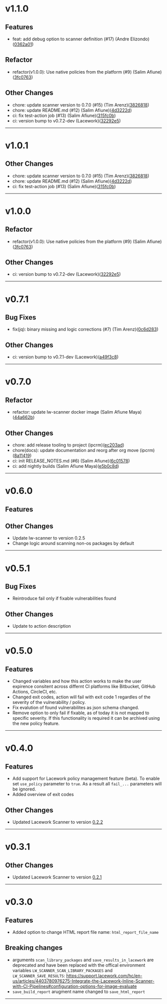 # v1.1.0

## Features
* feat: add debug option to scanner definition (#17) (Andre Elizondo)([0362a01](https://github.com/lacework/lw-scanner-action/commit/0362a01f29d1941114ab915eccb296c1cd249c69))
## Refactor
* refactor(v1.0.0): Use native policies from the platform (#9) (Salim Afiune)([3fc0763](https://github.com/lacework/lw-scanner-action/commit/3fc076363453880f21ef59b0a7a2f83f124e0ab2))
## Other Changes
* chore: update scanner version to 0.7.0 (#15) (Tim Arenz)([3826818](https://github.com/lacework/lw-scanner-action/commit/382681814f446aa932ff4247ca0d871ea1e8cf4d))
* chore: update README.md (#12) (Salim Afiune)([4d3222d](https://github.com/lacework/lw-scanner-action/commit/4d3222d9895a5aca6412a2919c1b8d3a48467dd0))
* ci: fix test-action job (#13) (Salim Afiune)([315fc0b](https://github.com/lacework/lw-scanner-action/commit/315fc0bcbbdeac239783afe93fa44af4d3af54da))
* ci: version bump to v0.7.2-dev (Lacework)([32292e5](https://github.com/lacework/lw-scanner-action/commit/32292e503b37817e7e78a13ad1d66a5668c2446a))
---
# v1.0.1

## Other Changes
* chore: update scanner version to 0.7.0 (#15) (Tim Arenz)([3826818](https://github.com/lacework/lw-scanner-action/commit/382681814f446aa932ff4247ca0d871ea1e8cf4d))
* chore: update README.md (#12) (Salim Afiune)([4d3222d](https://github.com/lacework/lw-scanner-action/commit/4d3222d9895a5aca6412a2919c1b8d3a48467dd0))
* ci: fix test-action job (#13) (Salim Afiune)([315fc0b](https://github.com/lacework/lw-scanner-action/commit/315fc0bcbbdeac239783afe93fa44af4d3af54da))
---
# v1.0.0

## Refactor
* refactor(v1.0.0): Use native policies from the platform (#9) (Salim Afiune)([3fc0763](https://github.com/lacework/lw-scanner-action/commit/3fc076363453880f21ef59b0a7a2f83f124e0ab2))
## Other Changes
* ci: version bump to v0.7.2-dev (Lacework)([32292e5](https://github.com/lacework/lw-scanner-action/commit/32292e503b37817e7e78a13ad1d66a5668c2446a))
---
# v0.7.1

## Bug Fixes
* fix(jq): binary missing and logic corrections (#7) (Tim Arenz)([0c6d283](https://github.com/lacework/lw-scanner-action/commit/0c6d283089626713a4c86decae2793183fd84803))
## Other Changes
* ci: version bump to v0.7.1-dev (Lacework)([a49f3c8](https://github.com/lacework/lw-scanner-action/commit/a49f3c85912e285410771cbbb5fcfdd4552009bf))
---
# v0.7.0

## Refactor
* refactor: update lw-scanner docker image (Salim Afiune Maya)([44a662b](https://github.com/lacework/lw-scanner-action/commit/44a662bcc4af2069129ec00ea3a2f0852b666002))
## Other Changes
* chore: add release tooling to project (ipcrm)([ec203ad](https://github.com/lacework/lw-scanner-action/commit/ec203adfa2ec16b4768832ba6b3579b39b2721af))
* chore(docs): update documentation and reorg after org move (ipcrm)([8a11419](https://github.com/lacework/lw-scanner-action/commit/8a114198c7278d6f4f999ecdb4d0dd559c9e194c))
* ci: init RELEASE_NOTES.md (#6) (Salim Afiune)([6c01578](https://github.com/lacework/lw-scanner-action/commit/6c0157810ac82ab8a73890e7db96d645aa1169b2))
* ci: add nightly builds (Salim Afiune Maya)([e5b0c8d](https://github.com/lacework/lw-scanner-action/commit/e5b0c8d1f9ac0b5418ac23b53e49999bf6ff96f1))
---
# v0.6.0
## Features
## Other Changes
* Update lw-scanner to version 0.2.5
* Change logic around scanning non-os packages by default
---

# v0.5.1
## Bug Fixes
* Reintroduce fail only if fixable vulnerabilities found
## Other Changes
* Update to action description
---

# v0.5.0
## Features
* Changed variables and how this action works to make the user expirence consitent across differnt CI platforms like Bitbucket, GitHub Actions, CircleCI, etc.
* Changed exit codes, action will fail with exit code 1 regardles of the severity of the vulnerability / policy.
* Fix evalution of found vulnerabilites as json schema changed.
* Remove option to only fail if fixable, as of today it is not mapped to specific severity. If this functionality is required it can be archived using the new policy feature.
---

# v0.4.0
## Features
* Add support for Lacework policy management feature (beta). To enable set `use_policy` parameter to `true`. As a result all `fail_...` parameters will be ignored.
* Added overview of exit codes
## Other Changes
* Updated Lacework Scanner to version [0.2.2](https://github.com/lacework/lacework-vulnerability-scanner/releases/tag/v0.2.2)
---

# v0.3.1
## Other Changes
* Updated Lacework Scanner to version [0.2.1](https://github.com/lacework/lacework-vulnerability-scanner/releases/tag/v0.2.1)
---

# v0.3.0
## Features
* Added option to change HTML report file name: `html_report_file_name`
## Breaking changes
* arguments `scan_library_packages` and `save_results_in_lacework` are deprecated and have been replaced with the offical environment variables  `LW_SCANNER_SCAN_LIBRARY_PACKAGES` and `LW_SCANNER_SAVE_RESULTS`: <https://support.lacework.com/hc/en-us/articles/4403780976275-Integrate-the-Lacework-Inline-Scanner-with-CI-Pipelines#configuration-options-for-image-evaluate>
* `save_build_report` arugment name changed to `save_html_report`
---
